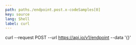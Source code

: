 ```yaml
---
path: paths./endpoint.post.x-codeSamples[0]
key: source
lang: Shell
label: curl
---
```

curl
  --request POST
  --url https://api.io/v1/endpoint
  --data '{}'